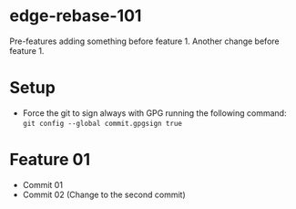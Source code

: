 # edge-rebase-101

Pre-features adding something before feature 1. Another change before feature 1.

# Setup

- Force the git to sign always with GPG running the following command: ```git config --global commit.gpgsign true```

# Feature 01

- Commit 01
- Commit 02 (Change to the second commit)
